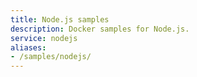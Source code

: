 ```yaml
---
title: Node.js samples
description: Docker samples for Node.js.
service: nodejs
aliases:
- /samples/nodejs/
---
```

